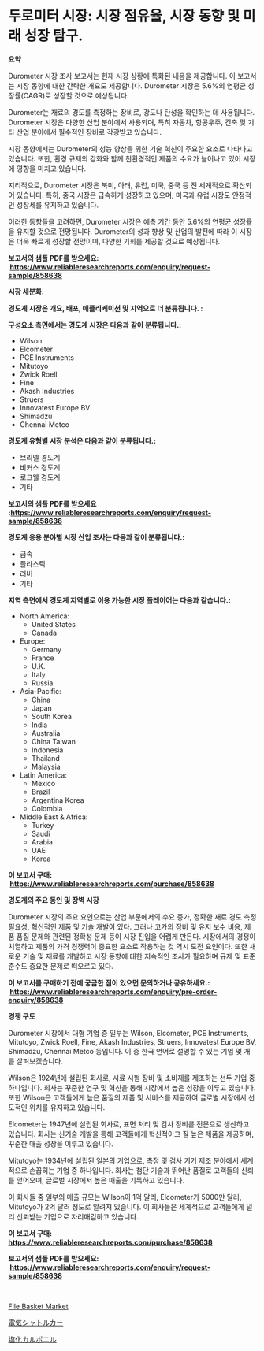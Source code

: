 <p><h1>두로미터 시장: 시장 점유율, 시장 동향 및 미래 성장 탐구.</h1></p><p><strong>요약</strong></p>
<p><p>Durometer 시장 조사 보고서는 현재 시장 상황에 특화된 내용을 제공합니다. 이 보고서는 시장 동향에 대한 간략한 개요도 제공합니다. Durometer 시장은 5.6%의 연평균 성장률(CAGR)로 성장할 것으로 예상됩니다.</p><p>Durometer는 재료의 경도를 측정하는 장비로, 강도나 탄성을 확인하는 데 사용됩니다. Durometer 시장은 다양한 산업 분야에서 사용되며, 특히 자동차, 항공우주, 건축 및 기타 산업 분야에서 필수적인 장비로 각광받고 있습니다.</p><p>시장 동향에서는 Durometer의 성능 향상을 위한 기술 혁신이 주요한 요소로 나타나고 있습니다. 또한, 환경 규제의 강화와 함께 친환경적인 제품의 수요가 늘어나고 있어 시장에 영향을 미치고 있습니다.</p><p>지리적으로, Durometer 시장은 북미, 아태, 유럽, 미국, 중국 등 전 세계적으로 확산되어 있습니다. 특히, 중국 시장은 급속하게 성장하고 있으며, 미국과 유럽 시장도 안정적인 성장세를 유지하고 있습니다.</p><p>이러한 동향들을 고려하면, Durometer 시장은 예측 기간 동안 5.6%의 연평균 성장률을 유지할 것으로 전망됩니다. Durometer의 성과 향상 및 산업의 발전에 따라 이 시장은 더욱 빠르게 성장할 전망이며, 다양한 기회를 제공할 것으로 예상됩니다.</p></p>
<p><strong>보고서의 샘플 PDF를 받으세요: &nbsp;<a href="https://www.reliableresearchreports.com/enquiry/request-sample/858638">https://www.reliableresearchreports.com/enquiry/request-sample/858638</a></strong></p>
<p><strong>시장 세분화:</strong></p>
<p><strong> 경도계 시장은 개요, 배포, 애플리케이션 및 지역으로 더 분류됩니다. :</strong></p>
<p><strong>구성요소 측면에서는 경도계 시장은 다음과 같이 분류됩니다.:</strong></p>
<p><ul><li>Wilson</li><li>Elcometer</li><li>PCE Instruments</li><li>Mitutoyo</li><li>Zwick Roell</li><li>Fine</li><li>Akash Industries</li><li>Struers</li><li>Innovatest Europe BV</li><li>Shimadzu</li><li>Chennai Metco</li></ul></p>
<p><strong> 경도계 유형별 시장 분석은 다음과 같이 분류됩니다.:</strong></p>
<p><ul><li>브리넬 경도계</li><li>비커스 경도계</li><li>로크웰 경도계</li><li>기타</li></ul></p>
<p><strong>보고서의 샘플 PDF를 받으세요 :<a href="https://www.reliableresearchreports.com/enquiry/request-sample/858638">https://www.reliableresearchreports.com/enquiry/request-sample/858638</a></strong></p>
<p><strong> 경도계 응용 분야별 시장 산업 조사는 다음과 같이 분류됩니다.:</strong></p>
<p><ul><li>금속</li><li>플라스틱</li><li>러버</li><li>기타</li></ul></p>
<p><strong>지역 측면에서 경도계 지역별로 이용 가능한 시장 플레이어는 다음과 같습니다.:</strong></p>
<p><ul>
    <li>
        North America:
        <ul>
            <li>United States</li>
            <li>Canada</li>
        </ul>
    </li>
    <li>
        Europe:
        <ul>
            <li>Germany</li>
            <li>France</li>
            <li>U.K.</li>
            <li>Italy</li>
            <li>Russia</li>
        </ul>
    </li>
    <li>
        Asia-Pacific:
        <ul>
            <li>China</li>
            <li>Japan</li>
            <li>South Korea</li>
            <li>India</li>
            <li>Australia</li>
            <li>China Taiwan</li>
            <li>Indonesia</li>
            <li>Thailand</li>
            <li>Malaysia</li>
        </ul>
    </li>
    <li>
        Latin America:
        <ul>
            <li>Mexico</li>
            <li>Brazil</li>
            <li>Argentina Korea</li>
            <li>Colombia</li>
        </ul>
    </li>
    <li>
        Middle East & Africa:
        <ul>
            <li>Turkey</li>
            <li>Saudi</li>
            <li>Arabia</li>
            <li>UAE</li>
            <li>Korea</li>
        </ul>
    </li>
    </ul></p>
<p><strong>이 보고서 구매: &nbsp;<a href="https://www.reliableresearchreports.com/purchase/858638">https://www.reliableresearchreports.com/purchase/858638</a></strong></p>
<p><strong>경도계의 주요 동인 및 장벽 시장</strong></p>
<p><p>Durometer 시장의 주요 요인으로는 산업 부문에서의 수요 증가, 정확한 재료 경도 측정 필요성, 혁신적인 제품 및 기술 개발이 있다. 그러나 고가의 장비 및 유지 보수 비용, 제품 품질 문제와 관련된 정확성 문제 등이 시장 진입을 어렵게 만든다. 시장에서의 경쟁이 치열하고 제품의 가격 경쟁력이 중요한 요소로 작용하는 것 역시 도전 요인이다. 또한 새로운 기술 및 재료를 개발하고 시장 동향에 대한 지속적인 조사가 필요하며 규제 및 표준 준수도 중요한 문제로 떠오르고 있다.</p></p>
<p><strong>이 보고서를 구매하기 전에 궁금한 점이 있으면 문의하거나 공유하세요.: &nbsp;<a href="https://www.reliableresearchreports.com/enquiry/pre-order-enquiry/858638">https://www.reliableresearchreports.com/enquiry/pre-order-enquiry/858638</a></strong></p>
<p><strong>경쟁 구도</strong></p>
<p><p>Durometer 시장에서 대형 기업 중 일부는 Wilson, Elcometer, PCE Instruments, Mitutoyo, Zwick Roell, Fine, Akash Industries, Struers, Innovatest Europe BV, Shimadzu, Chennai Metco 등입니다. 이 중 한국 언어로 설명할 수 있는 기업 몇 개를 살펴보겠습니다.</p><p>Wilson은 1924년에 설립된 회사로, 시료 시험 장비 및 소비재를 제조하는 선두 기업 중 하나입니다. 회사는 꾸준한 연구 및 혁신을 통해 시장에서 높은 성장을 이루고 있습니다. 또한 Wilson은 고객들에게 높은 품질의 제품 및 서비스를 제공하여 글로벌 시장에서 선도적인 위치를 유지하고 있습니다.</p><p>Elcometer는 1947년에 설립된 회사로, 표면 처리 및 검사 장비를 전문으로 생산하고 있습니다. 회사는 신기술 개발을 통해 고객들에게 혁신적이고 질 높은 제품을 제공하며, 꾸준한 매출 성장을 이루고 있습니다.</p><p>Mitutoyo는 1934년에 설립된 일본의 기업으로, 측정 및 검사 기기 제조 분야에서 세계적으로 손꼽히는 기업 중 하나입니다. 회사는 첨단 기술과 뛰어난 품질로 고객들의 신뢰를 얻어오며, 글로벌 시장에서 높은 매출을 기록하고 있습니다.</p><p>이 회사들 중 일부의 매출 규모는 Wilson이 1억 달러, Elcometer가 5000만 달러, Mitutoyo가 2억 달러 정도로 알려져 있습니다. 이 회사들은 세계적으로 고객들에게 널리 신뢰받는 기업으로 자리매김하고 있습니다.</p></p>
<p><strong>이 보고서 구매: &nbsp; <a href="https://www.reliableresearchreports.com/purchase/858638">https://www.reliableresearchreports.com/purchase/858638</a></strong></p>
<p><strong>보고서의 샘플 PDF를 받으세요: &nbsp;<a href="https://www.reliableresearchreports.com/enquiry/request-sample/858638">https://www.reliableresearchreports.com/enquiry/request-sample/858638</a></strong><strong></strong></p>
<p>&nbsp;</p>
<p><p><a href="https://github.com/BryceTownsendr/Market-Research-Report-List-4/blob/main/file-basket-market.md">File Basket Market</a></p><p><a href="https://github.com/ksxzwxabcuynh011/Market-Research-Report-List-1/blob/main/80194855354.md">電気シャトルカー</a></p><p><a href="https://medium.com/@deonboer2023/%E3%82%AB%E3%83%AB%E3%83%9C%E3%83%8B%E3%83%AB%E3%82%AF%E3%83%AD%E3%83%A9%E3%82%A4%E3%83%89%E5%B8%82%E5%A0%B4%E8%A6%8F%E6%A8%A1%E3%81%AF-%E3%82%B0%E3%83%AD%E3%83%BC%E3%83%90%E3%83%AB%E7%94%A3%E6%A5%AD%E3%81%AB%E3%81%8A%E3%81%91%E3%82%8B%E6%9C%80%E9%81%A9%E3%81%AA%E3%83%9E%E3%83%BC%E3%82%B1%E3%83%86%E3%82%A3%E3%83%B3%E3%82%B0%E3%83%81%E3%83%A3%E3%83%8D%E3%83%AB%E3%82%92%E6%98%8E%E3%82%89%E3%81%8B%E3%81%AB%E3%81%97%E3%81%BE%E3%81%99-6983f12734bb">塩化カルボニル</a></p></p>